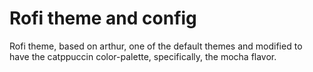 # Rofi theme and config

Rofi theme, based on arthur, one of the default themes and modified to have the catppuccin color-palette, specifically, the mocha flavor.
